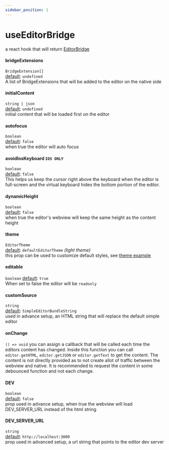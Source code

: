 ```yaml
---
sidebar_position: 1
---
```


# useEditorBridge

a react hook that will return [EditorBridge](./EditorBridge)

#### bridgeExtensions

`BridgeExtension[]`  
<u>default</u>: `undefined`<br />
A list of BridgeExtensions that will be added to the editor on the native side

#### initialContent

`string | json`  
<u>default</u>: `undefined`<br />
initial content that will be loaded first on the editor

#### autofocus

`boolean`  
<u>default</u>: `false`<br />
when true the editor will auto focus

#### avoidIosKeyboard `IOS ONLY`

`boolean`  
<u>default</u>: `false`<br />
This helps us keep the cursor right above the keyboard when the editor is full-screen and the virtual keyboard hides the bottom portion of the editor.

#### dynamicHeight

`boolean`  
<u>default</u>: `false`<br />
when true the editor's webview will keep the same height as the content height

#### theme

`EditorTheme`  
<u>default</u>: `defaultEditorTheme` <i>(light theme)</i><br />
this prop can be used to customize default styles, see [theme example](../examples/customTheme.md)

#### editable

`boolean`
<u>default</u>: `true`<br />
When set to false the editor will be `readonly`

#### customSource

`string`  
<u>default</u>: `SimpleEditorBundleString`<br />
used in advance setup, an HTML string that will replace the default simple editor

#### onChange

`() => void`
you can assign a callback that will be called each time the editors content has changed. Inside this function you can call
`editor.getHTML`, `editor.getJSON` or `editor.getText` to get the content. The content is not directly provided as to not
create allot of traffic between the webview and native. It is recommended to request the content in some debounced function
and not each change.

#### DEV

`boolean`  
<u>default</u>: `false`<br />
prop used in advance setup, when true the webview will load DEV_SERVER_URL instead of the html string

#### DEV_SERVER_URL

`string`  
<u>default</u>: `http://localhost:3000`<br />
prop used in advanced setup, a url string that points to the editor dev server

